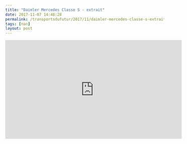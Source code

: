 ```yaml
---
title: "Daimler Mercedes Classe S - extrait"
date: 2017-11-07 14:48:28
permalink: /transportsdufutur/2017/11/daimler-mercedes-classe-s-extrait.html
tags: [nan]
layout: post
---
```


<iframe width="560" height="315" src="https://www.youtube.com/embed/vKDDvBdj5hQ" frameborder="0" allowfullscreen></iframe>
